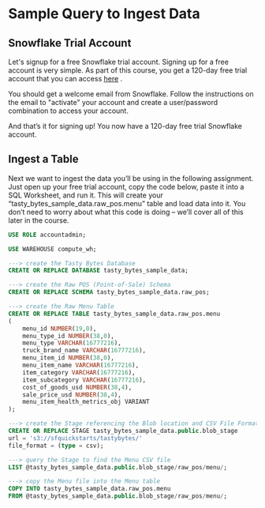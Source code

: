 # Sample Query to Ingest Data

## Snowflake Trial Account
Let's signup for a free Snowflake trial account. Signing up for a free account is very simple. As part of this course, you get a 120-day free trial account that you can access 
[here](http://signup.snowflake.com/?trial=student&cloud=aws&region=us-west-2&utm_source=coursera&utm_campaign=introtosnowflake)
. 

You should get a welcome email from Snowflake. Follow the instructions on the email to "activate" your account and create  a user/password combination to access your account.

And that’s it for signing up! You now have a 120-day free trial Snowflake account.

## Ingest a Table
Next we want to ingest the data you’ll be using in the following assignment. Just open up your free trial account, copy the code below, paste it into a SQL Worksheet, and run it. This will create your “tasty_bytes_sample_data.raw_pos.menu” table and load data into it. You don’t need to worry about what this code is doing – we’ll cover all of this later in the course.

```SQL
USE ROLE accountadmin;

USE WAREHOUSE compute_wh;

---> create the Tasty Bytes Database
CREATE OR REPLACE DATABASE tasty_bytes_sample_data;

---> create the Raw POS (Point-of-Sale) Schema
CREATE OR REPLACE SCHEMA tasty_bytes_sample_data.raw_pos;

---> create the Raw Menu Table
CREATE OR REPLACE TABLE tasty_bytes_sample_data.raw_pos.menu
(
    menu_id NUMBER(19,0),
    menu_type_id NUMBER(38,0),
    menu_type VARCHAR(16777216),
    truck_brand_name VARCHAR(16777216),
    menu_item_id NUMBER(38,0),
    menu_item_name VARCHAR(16777216),
    item_category VARCHAR(16777216),
    item_subcategory VARCHAR(16777216),
    cost_of_goods_usd NUMBER(38,4),
    sale_price_usd NUMBER(38,4),
    menu_item_health_metrics_obj VARIANT
);

---> create the Stage referencing the Blob location and CSV File Format
CREATE OR REPLACE STAGE tasty_bytes_sample_data.public.blob_stage
url = 's3://sfquickstarts/tastybytes/'
file_format = (type = csv);

---> query the Stage to find the Menu CSV file
LIST @tasty_bytes_sample_data.public.blob_stage/raw_pos/menu/;

---> copy the Menu file into the Menu table
COPY INTO tasty_bytes_sample_data.raw_pos.menu
FROM @tasty_bytes_sample_data.public.blob_stage/raw_pos/menu/;
```